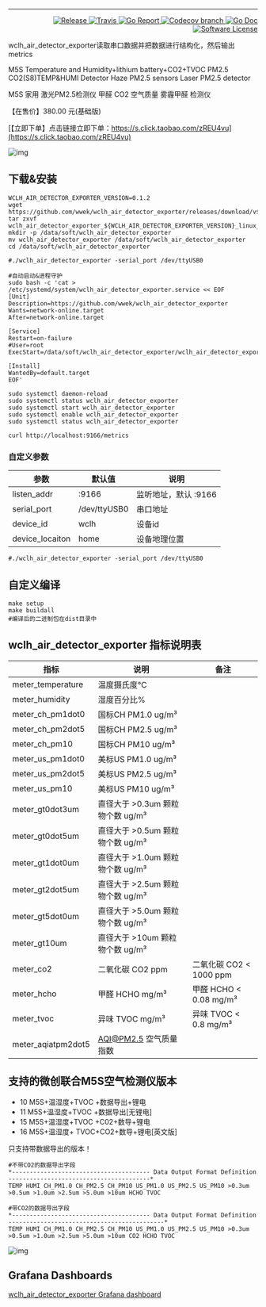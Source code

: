 
--- 
 
<p align="right">
  <a href="https://github.com/wwek/wclh_air_detector_exporter/releases/latest">
    <img alt="Release" src="https://img.shields.io/github/release/wwek/wclh_air_detector_exporter.svg?style=flat-square">
  </a>
  <a href="https://github.com/wwek/wclh_air_detector_exporter/master">
    <img alt="Travis" src="https://img.shields.io/travis/wwek/wclh_air_detector_exporter/master.svg?style=flat-square">
  </a>
  <a href="https://goreportcard.com/report/github.com/wwek/wclh_air_detector_exporter">
    <img alt="Go Report" src="https://goreportcard.com/badge/github.com/wwek/wclh_air_detector_exporter?style=flat-square" />
  </a>
  <a href="https://codecov.io/gh/wwek/wclh_air_detector_exporter">
    <img alt="Codecov branch" src="https://codecov.io/gh/wwek/wclh_air_detector_exporter/branch/master/graph/badge.svg?style=flat-square" />
  </a>
  <a href="https://godoc.org/github.com/wwek/wclh_air_detector_exporter">
    <img alt="Go Doc" src="https://img.shields.io/badge/godoc-reference-blue.svg?style=flat-square" />
  </a>
  <a href="https://github.com/wwek/wclh_air_detector_exporter/blob/master/LICENSE">
    <img alt="Software License" src="https://img.shields.io/github/license/wwek/wclh_air_detector_exporter.svg?style=flat-square" />
  </a>
</p>


wclh_air_detector_exporter读取串口数据并把数据进行结构化，然后输出metrics
 
 M5S Temperature and Humidity+lithium battery+CO2+TVOC PM2.5 CO2(S8)TEMP&HUMI Detector Haze PM2.5 sensors Laser PM2.5 detector

 M5S 家用 激光PM2.5检测仪 甲醛 CO2 空气质量 雾霾甲醛 检测仪
 
 【在售价】380.00 元(基础版)
 
 [【立即下单】点击链接立即下单：https://s.click.taobao.com/zREU4vu](https://s.click.taobao.com/zREU4vu)
 
 ![img](https://img.alicdn.com/i2/2375177132/O1CN01tI2WiW22YVDTkFZfx_!!2375177132.jpg)
 


## 下载&安装

```
WCLH_AIR_DETECTOR_EXPORTER_VERSION=0.1.2
wget https://github.com/wwek/wclh_air_detector_exporter/releases/download/v${WCLH_AIR_DETECTOR_EXPORTER_VERSION}/wclh_air_detector_exporter_${WCLH_AIR_DETECTOR_EXPORTER_VERSION}_linux_armv7.tar.gz
tar zxvf wclh_air_detector_exporter_${WCLH_AIR_DETECTOR_EXPORTER_VERSION}_linux_armv7.tar.gz
mkdir -p /data/soft/wclh_air_detector_exporter
mv wclh_air_detector_exporter /data/soft/wclh_air_detector_exporter
cd /data/soft/wclh_air_detector_exporter

#./wclh_air_detector_exporter -serial_port /dev/ttyUSB0

#自动启动&进程守护
sudo bash -c 'cat > /etc/systemd/system/wclh_air_detector_exporter.service << EOF
[Unit]
Description=https://github.com/wwek/wclh_air_detector_exporter
Wants=network-online.target
After=network-online.target

[Service]
Restart=on-failure
#User=root
ExecStart=/data/soft/wclh_air_detector_exporter/wclh_air_detector_exporter

[Install]
WantedBy=default.target
EOF'

sudo systemctl daemon-reload
sudo systemctl status wclh_air_detector_exporter
sudo systemctl start wclh_air_detector_exporter
sudo systemctl enable wclh_air_detector_exporter
sudo systemctl status wclh_air_detector_exporter

curl http://localhost:9166/metrics
```

### 自定义参数

| 参数       | 默认值         | 说明        |
| -------- | ---------- | ----------------- |
| listen_addr  | :9166  | 监听地址，默认 :9166   |
| serial_port  | /dev/ttyUSB0  | 串口地址  |
| device_id  | wclh  | 设备id  |
| device_locaiton  | home  | 设备地理位置  |

```
#./wclh_air_detector_exporter -serial_port /dev/ttyUSB0
```

## 自定义编译
```
make setup
make buildall
#编译后的二进制包在dist目录中
```

## wclh_air_detector_exporter 指标说明表

| 指标               | 说明                             | 备注                    |
| ------------------ | -------------------------------- | ----------------------- |
| meter_temperature  | 温度摄氏度℃                      |                         |
| meter_humidity     | 湿度百分比%                      |                         |
| meter_ch_pm1dot0    | 国标CH PM1.0 ug/m³               |                         |
| meter_ch_pm2dot5    | 国标CH PM2.5 ug/m³               |                         |
| meter_ch_pm10       | 国标CH PM10 ug/m³                |                         |
| meter_us_pm1dot0    | 美标US PM1.0 ug/m³               |                         |
| meter_us_pm2dot5    | 美标US PM2.5 ug/m³               |                         |
| meter_us_pm10       | 美标US PM10 ug/m³                |                         |
| meter_gt0dot3um    | 直径大于 >0.3um 颗粒物个数 ug/m³ |                         |
| meter_gt0dot5um    | 直径大于 >0.5um 颗粒物个数 ug/m³ |                         |
| meter_gt1dot0um    | 直径大于 >1.0um 颗粒物个数 ug/m³ |                         |
| meter_gt2dot5um    | 直径大于 >2.5um 颗粒物个数 ug/m³ |                         |
| meter_gt5dot0um    | 直径大于 >5.0um 颗粒物个数 ug/m³ |                         |
| meter_gt10um       | 直径大于 >10um 颗粒物个数 ug/m³  |                         |
| meter_co2          | 二氧化碳 CO2 ppm                 | 二氧化碳 CO2 < 1000 ppm |
| meter_hcho         | 甲醛 HCHO mg/m³                  | 甲醛 HCHO < 0.08 mg/m³  |
| meter_tvoc         | 异味 TVOC mg/m³                  | 异味 TVOC < 0.8 mg/m³   |
| meter_aqiatpm2dot5 | AQI@PM2.5 空气质量指数           |                         |




## 支持的微创联合M5S空气检测仪版本

* 10 M5S+温湿度+TVOC +数据导出+锂电
* 11 M5S+温湿度+TVOC +数据导出[无锂电]
* 15 M5S+温湿度+TVOC +C02+数导+锂电
* 16 M5S+温湿度+ TVOC+CO2+数导+锂电[英文版]

只支持带数据导出的版本！
```
#不带CO2的数据导出字段
*--------------------------------------- Data Output Format Definition ----------------------------------------*
TEMP HUMI CH_PM1.0 CH_PM2.5 CH_PM10 US_PM1.0 US_PM2.5 US_PM10 >0.3um >0.5um >1.0um >2.5um >5.0um >10um HCHO TVOC

#带CO2的数据导出字段
*--------------------------------------- Data Output Format Definition --------------------------------------------*
TEMP HUMI CH_PM1.0 CH_PM2.5 CH_PM10 US_PM1.0 US_PM2.5 US_PM10 >0.3um >0.5um >1.0um >2.5um >5.0um >10um CO2 HCHO TVOC
```

![img](https://img.alicdn.com/imgextra/i2/2375177132/TB24_lLqz7nBKNjSZLeXXbxCFXa_!!2375177132.jpg)

## Grafana Dashboards

 [wclh_air_detector_exporter Grafana dashboard](./grafana-dashboard.json)
